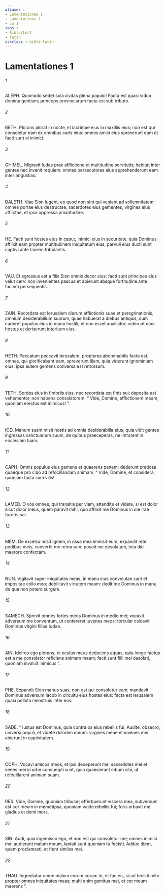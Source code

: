 ```yaml
---
aliases : 
- Lamentationes 1
- Lamentations 1
- Lm 1
tags : 
- Bible/Lm/1
- latin
cssclass : bible-latin
---
```


# Lamentationes 1

###### 1
ALEPH. Quomodo sedet sola civitas plena populo! Facta est quasi vidua domina gentium; princeps provinciarum facta est sub tributo.
###### 2
BETH. Plorans plorat in nocte, et lacrimae eius in maxillis eius; non est qui consoletur eam ex omnibus caris eius: omnes amici eius spreverunt eam et facti sunt ei inimici.
###### 3
GHIMEL. Migravit Iudas prae afflictione et multitudine servitutis; habitat inter gentes nec invenit requiem: omnes persecutores eius apprehenderunt eam inter angustias.
###### 4
DALETH. Viae Sion lugent, eo quod non sint qui veniant ad sollemnitatem; omnes portae eius destructae, sacerdotes eius gementes, virgines eius afflictae, et ipsa oppressa amaritudine.
###### 5
HE. Facti sunt hostes eius in caput, inimici eius in securitate, quia Dominus afflixit eam propter multitudinem iniquitatum eius; parvuli eius ducti sunt captivi ante faciem tribulantis.
###### 6
VAU. Et egressus est a filia Sion omnis decor eius; facti sunt principes eius velut cervi non invenientes pascua et abierunt absque fortitudine ante faciem persequentis.
###### 7
ZAIN. Recordata est Ierusalem dierum afflictionis suae et peregrinationis, omnium desiderabilium suorum, quae habuerat a diebus antiquis, cum caderet populus eius in manu hostili, et non esset auxiliator; viderunt eam hostes et deriserunt interitum eius.
###### 8
HETH. Peccatum peccavit Ierusalem, propterea abominabilis facta est; omnes, qui glorificabant eam, spreverunt illam, quia viderunt ignominiam eius: ipsa autem gemens conversa est retrorsum.
###### 9
TETH. Sordes eius in fimbriis eius, nec recordata est finis sui; deposita est vehementer, non habens consolatorem. “ Vide, Domine, afflictionem meam, quoniam erectus est inimicus! ”.
###### 10
IOD. Manum suam misit hostis ad omnia desiderabilia eius, quia vidit gentes ingressas sanctuarium suum, de quibus praeceperas, ne intrarent in ecclesiam tuam.
###### 11
CAPH. Omnis populus eius gemens et quaerens panem; dederunt pretiosa quaeque pro cibo ad refocillandam animam. “ Vide, Domine, et considera, quoniam facta sum vilis!
###### 12
LAMED. O vos omnes, qui transitis per viam, attendite et videte, si est dolor sicut dolor meus, quem paravit mihi, quo afflixit me Dominus in die irae furoris sui.
###### 13
MEM. De excelso misit ignem, in ossa mea immisit eum; expandit rete pedibus meis, convertit me retrorsum: posuit me desolatam, tota die maerore confectam.
###### 14
NUN. Vigilavit super iniquitates meas, in manu eius convolutae sunt et impositae collo meo; debilitavit virtutem meam: dedit me Dominus in manu, de qua non potero surgere.
###### 15
SAMECH. Sprevit omnes fortes meos Dominus in medio mei; vocavit adversum me conventum, ut contereret iuvenes meos: torcular calcavit Dominus virgini filiae Iudae.
###### 16
AIN. Idcirco ego plorans, et oculus meus deducens aquas, quia longe factus est a me consolator reficiens animam meam; facti sunt filii mei desolati, quoniam invaluit inimicus ”.
###### 17
PHE. Expandit Sion manus suas, non est qui consoletur eam; mandavit Dominus adversum Iacob in circuitu eius hostes eius: facta est Ierusalem quasi polluta menstruis inter eos.
###### 18
SADE. “ Iustus est Dominus, quia contra os eius rebellis fui. Audite, obsecro, universi populi, et videte dolorem meum: virgines meae et iuvenes mei abierunt in captivitatem.
###### 19
COPH. Vocavi amicos meos, et ipsi deceperunt me; sacerdotes mei et senes mei in urbe consumpti sunt, quia quaesierunt cibum sibi, ut refocillarent animam suam.
###### 20
RES. Vide, Domine, quoniam tribulor; efferbuerunt viscera mea, subversum est cor meum in memetipsa, quoniam valde rebellis fui; foris orbavit me gladius et domi mors.
###### 21
SIN. Audi, quia ingemisco ego, et non est qui consoletur me; omnes inimici mei audierunt malum meum, laetati sunt quoniam tu fecisti. Adduc diem, quem proclamasti, et fient similes mei.
###### 22
THAU. Ingrediatur omne malum eorum coram te, et fac eis, sicut fecisti mihi propter omnes iniquitates meas; multi enim gemitus mei, et cor meum maerens ”.
